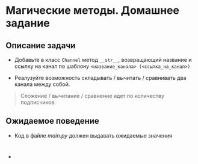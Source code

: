 # Магические методы. Домашнее задание

## Описание задачи

- Добавьте в класс `Channel` метод `__str__`, возвращающий название и ссылку на канал по шаблону `<название_канала> (<ссылка_на_канал>)`

- Реалузуйте возможность складывать / вычитать / сравнивать два канала между собой. 
> Сложение / вычитание / сравнение идет по количеству подписчиков.

## Ожидаемое поведение
- Код в файле _main.py_ должен выдавать ожидаемые значения
- #